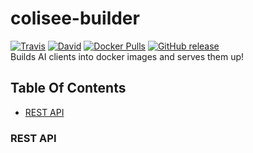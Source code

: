 # colisee-builder  
[![Travis](https://img.shields.io/travis/siggame/colisee-builder.svg?style=flat-square)](https://travis-ci.org/siggame/colisee-builder) 
[![David](https://img.shields.io/david/siggame/colisee-builder.svg?style=flat-square)]()
[![Docker Pulls](https://img.shields.io/docker/pulls/siggame/colisee-builder.svg?style=flat-square)](https://hub.docker.com/r/siggame/colisee-builder/)
[![GitHub release](https://img.shields.io/github/release/siggame/colisee-builder.svg?style=flat-square)](https://github.com/siggame/colisee-template/releases)  
Builds AI clients into docker images and serves them up!

## Table Of Contents
- [REST API](#rest-api)

### REST API
